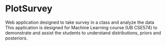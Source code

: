 # PlotSurvey
Web application designed to take survey in a class and analyze the data
This application is designed for Machine Learning course (UB CSE574) to demonstrate and assist the students to understand distributions, priors and posteriors.
